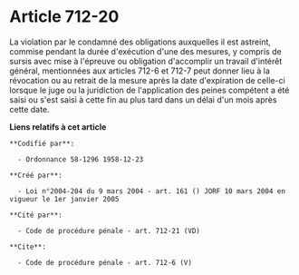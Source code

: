 # Article 712-20

La violation par le condamné des obligations auxquelles il est astreint, commise pendant la durée d'exécution d'une des
mesures, y compris de sursis avec mise à l'épreuve ou obligation d'accomplir un travail d'intérêt général, mentionnées aux
articles 712-6 et 712-7 peut donner lieu à la révocation ou au retrait de la mesure après la date d'expiration de celle-ci
lorsque le juge ou la juridiction de l'application des peines compétent a été saisi ou s'est saisi à cette fin au plus tard
dans un délai d'un mois après cette date.

**Liens relatifs à cet article**

	**Codifié par**:

	  - Ordonnance 58-1296 1958-12-23

	**Créé par**:

	  - Loi n°2004-204 du 9 mars 2004 - art. 161 () JORF 10 mars 2004 en vigueur le 1er janvier 2005

	**Cité par**:

	  - Code de procédure pénale - art. 712-21 (VD)

	**Cite**:

	  - Code de procédure pénale - art. 712-6 (V)
